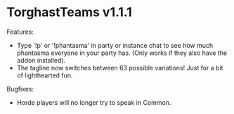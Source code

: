 TorghastTeams v1.1.1 
====================

Features:

- Type '!p' or '!phantasma' in party or instance chat to see how much phantasma everyone in your party has. (Only works if they also have the addon installed).
- The tagline now switches between 63 possible variations! Just for a bit of lighthearted fun.

Bugfixes:

- Horde players will no longer try to speak in Common.